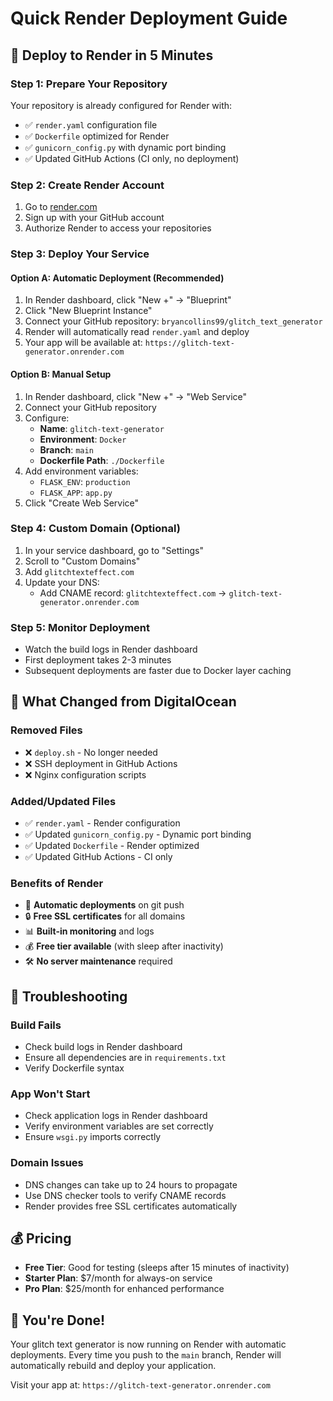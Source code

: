# Quick Render Deployment Guide

## 🚀 Deploy to Render in 5 Minutes

### Step 1: Prepare Your Repository
Your repository is already configured for Render with:
- ✅ `render.yaml` configuration file
- ✅ `Dockerfile` optimized for Render
- ✅ `gunicorn_config.py` with dynamic port binding
- ✅ Updated GitHub Actions (CI only, no deployment)

### Step 2: Create Render Account
1. Go to [render.com](https://render.com)
2. Sign up with your GitHub account
3. Authorize Render to access your repositories

### Step 3: Deploy Your Service

#### Option A: Automatic Deployment (Recommended)
1. In Render dashboard, click "New +" → "Blueprint"
2. Click "New Blueprint Instance"
3. Connect your GitHub repository: `bryancollins99/glitch_text_generator`
4. Render will automatically read `render.yaml` and deploy
5. Your app will be available at: `https://glitch-text-generator.onrender.com`

#### Option B: Manual Setup
1. In Render dashboard, click "New +" → "Web Service"
2. Connect your GitHub repository
3. Configure:
   - **Name**: `glitch-text-generator`
   - **Environment**: `Docker`
   - **Branch**: `main`
   - **Dockerfile Path**: `./Dockerfile`
4. Add environment variables:
   - `FLASK_ENV`: `production`
   - `FLASK_APP`: `app.py`
5. Click "Create Web Service"

### Step 4: Custom Domain (Optional)
1. In your service dashboard, go to "Settings"
2. Scroll to "Custom Domains"
3. Add `glitchtexteffect.com`
4. Update your DNS:
   - Add CNAME record: `glitchtexteffect.com` → `glitch-text-generator.onrender.com`

### Step 5: Monitor Deployment
- Watch the build logs in Render dashboard
- First deployment takes 2-3 minutes
- Subsequent deployments are faster due to Docker layer caching

## 🔧 What Changed from DigitalOcean

### Removed Files
- ❌ `deploy.sh` - No longer needed
- ❌ SSH deployment in GitHub Actions
- ❌ Nginx configuration scripts

### Added/Updated Files
- ✅ `render.yaml` - Render configuration
- ✅ Updated `gunicorn_config.py` - Dynamic port binding
- ✅ Updated `Dockerfile` - Render optimized
- ✅ Updated GitHub Actions - CI only

### Benefits of Render
- 🚀 **Automatic deployments** on git push
- 🔒 **Free SSL certificates** for all domains
- 📊 **Built-in monitoring** and logs
- 💰 **Free tier available** (with sleep after inactivity)
- 🛠️ **No server maintenance** required

## 🐛 Troubleshooting

### Build Fails
- Check build logs in Render dashboard
- Ensure all dependencies are in `requirements.txt`
- Verify Dockerfile syntax

### App Won't Start
- Check application logs in Render dashboard
- Verify environment variables are set correctly
- Ensure `wsgi.py` imports correctly

### Domain Issues
- DNS changes can take up to 24 hours to propagate
- Use DNS checker tools to verify CNAME records
- Render provides free SSL certificates automatically

## 💰 Pricing
- **Free Tier**: Good for testing (sleeps after 15 minutes of inactivity)
- **Starter Plan**: $7/month for always-on service
- **Pro Plan**: $25/month for enhanced performance

## 🎉 You're Done!
Your glitch text generator is now running on Render with automatic deployments. Every time you push to the `main` branch, Render will automatically rebuild and deploy your application.

Visit your app at: `https://glitch-text-generator.onrender.com` 